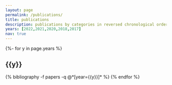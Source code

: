 ```yaml
---
layout: page
permalink: /publications/
title: publications
description: publications by categories in reversed chronological order. generated by jekyll-scholar.<br> note&#58 * indicates equal contributions. † indicates that the author ordering is alphabetical.
years: [2022,2021,2020,2018,2017]
nav: true
---
```

<!-- _pages/publications.md -->
<div class="publications">

{%- for y in page.years %}
  <h2 class="year">{{y}}</h2>
  {% bibliography -f papers -q @*[year={{y}}]* %}
{% endfor %}

</div>
